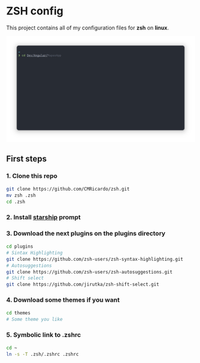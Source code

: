 # ZSH config

This project contains all of my configuration files for **zsh** on **linux**.

![ZSH-Prompt](img/ZSH-Prompt.png)

## First steps

### 1. Clone this repo

```sh
git clone https://github.com/CMRicardo/zsh.git
mv zsh .zsh
cd .zsh
```

### 2. Install **[starship](https://starship.rs)** prompt

### 3. Download the next **plugins** on the **plugins directory**

```sh
cd plugins
# Sintax Highlighting
git clone https://github.com/zsh-users/zsh-syntax-highlighting.git
# Autosuggestions
git clone https://github.com/zsh-users/zsh-autosuggestions.git
# Shift select
git clone https://github.com/jirutka/zsh-shift-select.git
```

### 4. Download some themes if you want

```sh
cd themes
# Some theme you like
```

### 5. Symbolic link to .zshrc

```sh
cd ~
ln -s -T .zsh/.zshrc .zshrc
```
